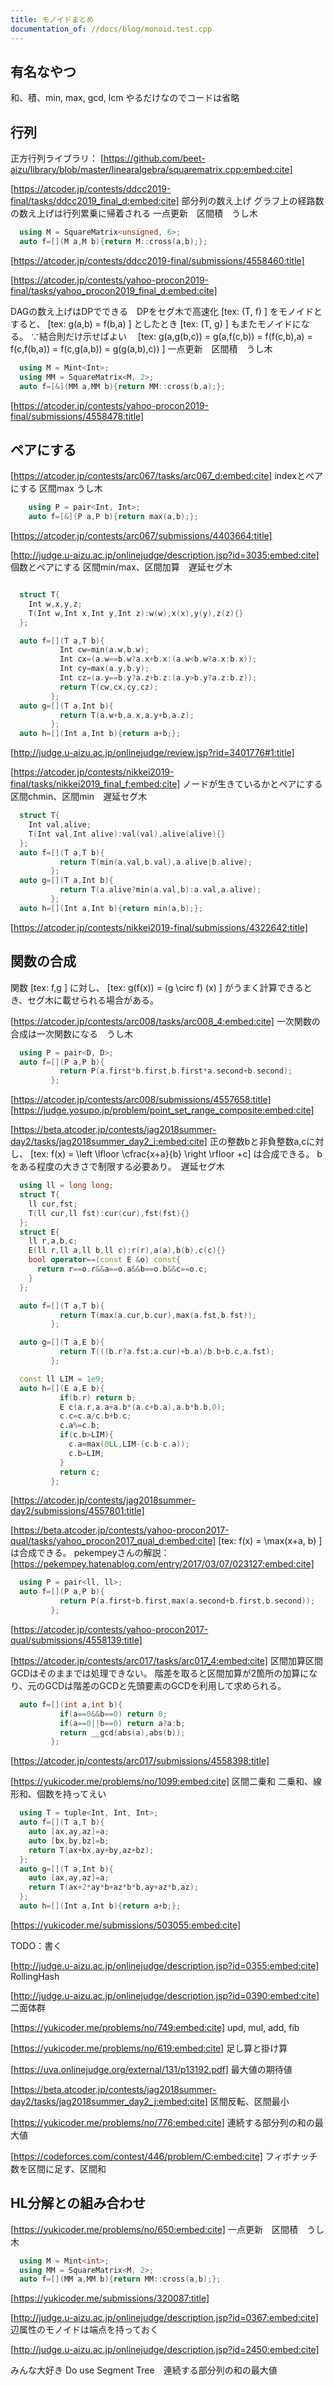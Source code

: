 ```yaml
---
title: モノイドまとめ
documentation_of: //docs/blog/monoid.test.cpp
---
```


## 有名なやつ
和、積、min, max, gcd, lcm
やるだけなのでコードは省略

## 行列
正方行列ライブラリ：
[https://github.com/beet-aizu/library/blob/master/linearalgebra/squarematrix.cpp:embed:cite]


[https://atcoder.jp/contests/ddcc2019-final/tasks/ddcc2019_final_d:embed:cite]
部分列の数え上げ
グラフ上の経路数の数え上げは行列累乗に帰着される
一点更新　区間積　うし木
```cpp
  using M = SquareMatrix<unsigned, 6>;
  auto f=[](M a,M b){return M::cross(a,b);};
```
[https://atcoder.jp/contests/ddcc2019-final/submissions/4558460:title]



[https://atcoder.jp/contests/yahoo-procon2019-final/tasks/yahoo_procon2019_final_d:embed:cite]

DAGの数え上げはDPでできる　DPをセグ木で高速化
 [tex: (T, f) ] をモノイドとすると、 [tex: g(a,b) = f(b,a) ] としたとき [tex: (T, g) ] もまたモノイドになる。
∵結合則だけ示せばよい　 [tex: g(a,g(b,c)) = g(a,f(c,b)) = f(f(c,b),a) = f(c,f(b,a)) = f(c,g(a,b)) = g(g(a,b),c)) ]
一点更新　区間積　うし木
```cpp
  using M = Mint<Int>;
  using MM = SquareMatrix<M, 2>;
  auto f=[&](MM a,MM b){return MM::cross(b,a);};
```
[https://atcoder.jp/contests/yahoo-procon2019-final/submissions/4558478:title]


## ペアにする
[https://atcoder.jp/contests/arc067/tasks/arc067_d:embed:cite]
indexとペアにする
区間max うし木
```cpp
    using P = pair<Int, Int>;
    auto f=[&](P a,P b){return max(a,b);};
```
[https://atcoder.jp/contests/arc067/submissions/4403664:title]



[http://judge.u-aizu.ac.jp/onlinejudge/description.jsp?id=3035:embed:cite]
個数とペアにする
区間min/max、区間加算　遅延セグ木
```cpp

  struct T{
    Int w,x,y,z;
    T(Int w,Int x,Int y,Int z):w(w),x(x),y(y),z(z){}
  };

  auto f=[](T a,T b){
           Int cw=min(a.w,b.w);
           Int cx=(a.w==b.w?a.x+b.x:(a.w<b.w?a.x:b.x));
           Int cy=max(a.y,b.y);
           Int cz=(a.y==b.y?a.z+b.z:(a.y>b.y?a.z:b.z));
           return T(cw,cx,cy,cz);
         };
  auto g=[](T a,Int b){
           return T(a.w+b,a.x,a.y+b,a.z);
         };
  auto h=[](Int a,Int b){return a+b;};
```
[http://judge.u-aizu.ac.jp/onlinejudge/review.jsp?rid=3401776#1:title]



[https://atcoder.jp/contests/nikkei2019-final/tasks/nikkei2019_final_f:embed:cite]
ノードが生きているかとペアにする
区間chmin、区間min　遅延セグ木
```cpp
  struct T{
    Int val,alive;
    T(Int val,Int alive):val(val),alive(alive){}
  };
  auto f=[](T a,T b){
           return T(min(a.val,b.val),a.alive|b.alive);
         };
  auto g=[](T a,Int b){
           return T(a.alive?min(a.val,b):a.val,a.alive);
         };
  auto h=[](Int a,Int b){return min(a,b);};
```
[https://atcoder.jp/contests/nikkei2019-final/submissions/4322642:title]




## 関数の合成
関数 [tex: f,g ] に対し、 [tex: g(f(x)) = (g \circ f) (x) ]  がうまく計算できるとき、セグ木に載せられる場合がある。

[https://atcoder.jp/contests/arc008/tasks/arc008_4:embed:cite]
一次関数の合成は一次関数になる　うし木
```cpp
  using P = pair<D, D>;
  auto f=[](P a,P b){
           return P(a.first*b.first,b.first*a.second+b.second);
         };
```
[https://atcoder.jp/contests/arc008/submissions/4557658:title]
[https://judge.yosupo.jp/problem/point_set_range_composite:embed:cite]



[https://beta.atcoder.jp/contests/jag2018summer-day2/tasks/jag2018summer_day2_i:embed:cite]
正の整数bと非負整数a,cに対し、 [tex: f(x) = \left \lfloor \cfrac{x+a}{b} \right \rfloor +c]  は合成できる。
bをある程度の大きさで制限する必要あり。　遅延セグ木
```cpp
  using ll = long long;
  struct T{
    ll cur,fst;
    T(ll cur,ll fst):cur(cur),fst(fst){}
  };
  struct E{
    ll r,a,b,c;
    E(ll r,ll a,ll b,ll c):r(r),a(a),b(b),c(c){}
    bool operator==(const E &o) const{
      return r==o.r&&a==o.a&&b==o.b&&c==o.c;
    }
  };

  auto f=[](T a,T b){
           return T(max(a.cur,b.cur),max(a.fst,b.fst));
         };

  auto g=[](T a,E b){
           return T(((b.r?a.fst:a.cur)+b.a)/b.b+b.c,a.fst);
         };

  const ll LIM = 1e9;
  auto h=[](E a,E b){
           if(b.r) return b;
           E c(a.r,a.a+a.b*(a.c+b.a),a.b*b.b,0);
           c.c=c.a/c.b+b.c;
           c.a%=c.b;
           if(c.b>LIM){
             c.a=max(0LL,LIM-(c.b-c.a));
             c.b=LIM;
           }
           return c;
         };
```
[https://atcoder.jp/contests/jag2018summer-day2/submissions/4557801:title]



[https://beta.atcoder.jp/contests/yahoo-procon2017-qual/tasks/yahoo_procon2017_qual_d:embed:cite]
[tex: f(x) = \max(x+a, b) ] は合成できる。
pekempeyさんの解説：
[https://pekempey.hatenablog.com/entry/2017/03/07/023127:embed:cite]
```cpp
  using P = pair<ll, ll>;
  auto f=[](P a,P b){
           return P(a.first+b.first,max(a.second+b.first,b.second));
         };
```
[https://atcoder.jp/contests/yahoo-procon2017-qual/submissions/4558139:title]



[https://atcoder.jp/contests/arc017/tasks/arc017_4:embed:cite]
区間加算区間GCDはそのままでは処理できない。
階差を取ると区間加算が2箇所の加算になり、元のGCDは階差のGCDと先頭要素のGCDを利用して求められる。

```cpp
  auto f=[](int a,int b){
           if(a==0&&b==0) return 0;
           if(a==0||b==0) return a?a:b;
           return __gcd(abs(a),abs(b));
         };
```
[https://atcoder.jp/contests/arc017/submissions/4558398:title]


[https://yukicoder.me/problems/no/1099:embed:cite]
区間二乗和
二乗和、線形和、個数を持ってえい
```cpp
  using T = tuple<Int, Int, Int>;
  auto f=[](T a,T b){
    auto [ax,ay,az]=a;
    auto [bx,by,bz]=b;
    return T(ax+bx,ay+by,az+bz);
  };
  auto g=[](T a,Int b){
    auto [ax,ay,az]=a;
    return T(ax+2*ay*b+az*b*b,ay+az*b,az);
  };
  auto h=[](Int a,Int b){return a+b;};
```
[https://yukicoder.me/submissions/503055:embed:cite]


TODO：書く


[http://judge.u-aizu.ac.jp/onlinejudge/description.jsp?id=0355:embed:cite]
RollingHash


[http://judge.u-aizu.ac.jp/onlinejudge/description.jsp?id=0390:embed:cite]
二面体群



[https://yukicoder.me/problems/no/749:embed:cite]
upd, mul, add, fib


[https://yukicoder.me/problems/no/619:embed:cite]
足し算と掛け算




[https://uva.onlinejudge.org/external/131/p13192.pdf]
最大値の期待値




[https://beta.atcoder.jp/contests/jag2018summer-day2/tasks/jag2018summer_day2_j:embed:cite]
区間反転、区間最小





[https://yukicoder.me/problems/no/776:embed:cite]
連続する部分列の和の最大値


[https://codeforces.com/contest/446/problem/C:embed:cite]
フィボナッチ数を区間に足す、区間和


## HL分解との組み合わせ

[https://yukicoder.me/problems/no/650:embed:cite]
一点更新　区間積　うし木
```cpp
  using M = Mint<int>;
  using MM = SquareMatrix<M, 2>;
  auto f=[](MM a,MM b){return MM::cross(a,b);};
```
[https://yukicoder.me/submissions/320087:title]




[http://judge.u-aizu.ac.jp/onlinejudge/description.jsp?id=0367:embed:cite]
辺属性のモノイドは端点を持っておく

[http://judge.u-aizu.ac.jp/onlinejudge/description.jsp?id=2450:embed:cite]

みんな大好き Do use Segment Tree　連続する部分列の和の最大値
